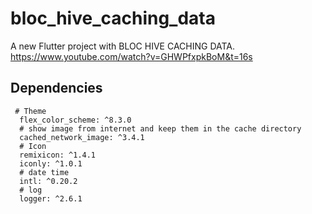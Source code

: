 # bloc_hive_caching_data

A new Flutter project with BLOC HIVE CACHING DATA.
https://www.youtube.com/watch?v=GHWPfxpkBoM&t=16s

## Dependencies
```
 # Theme
  flex_color_scheme: ^8.3.0
  # show image from internet and keep them in the cache directory 
  cached_network_image: ^3.4.1
  # Icon 
  remixicon: ^1.4.1
  iconly: ^1.0.1
  # date time
  intl: ^0.20.2
  # log 
  logger: ^2.6.1
  ```